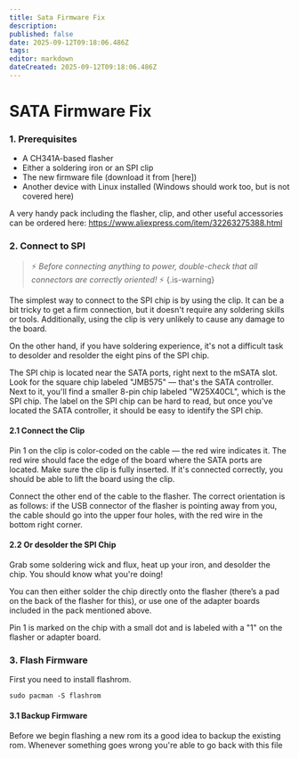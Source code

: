 ```yaml
---
title: Sata Firmware Fix
description:
published: false
date: 2025-09-12T09:18:06.486Z
tags:
editor: markdown
dateCreated: 2025-09-12T09:18:06.486Z
---
```


# SATA Firmware Fix

### 1. Prerequisites

- A CH341A-based flasher
- Either a soldering iron or an SPI clip
- The new firmware file (download it from [here])
- Another device with Linux installed (Windows should work too, but is not covered here)

A very handy pack including the flasher, clip, and other useful accessories can be ordered here:
https://www.aliexpress.com/item/32263275388.html

### 2. Connect to SPI

> ⚡ _Before connecting anything to power, double-check that all connectors are correctly oriented!_ ⚡
> {.is-warning}

The simplest way to connect to the SPI chip is by using the clip. It can be a bit tricky to get a firm connection, but it doesn't require any soldering skills or tools. Additionally, using the clip is very unlikely to cause any damage to the board.

On the other hand, if you have soldering experience, it's not a difficult task to desolder and resolder the eight pins of the SPI chip.

The SPI chip is located near the SATA ports, right next to the mSATA slot. Look for the square chip labeled "JMB575" — that's the SATA controller. Next to it, you'll find a smaller 8-pin chip labeled "W25X40CL", which is the SPI chip. The label on the SPI chip can be hard to read, but once you've located the SATA controller, it should be easy to identify the SPI chip.

#### 2.1 Connect the Clip

Pin 1 on the clip is color-coded on the cable — the red wire indicates it. The red wire should face the edge of the board where the SATA ports are located.
Make sure the clip is fully inserted. If it's connected correctly, you should be able to lift the board using the clip.

Connect the other end of the cable to the flasher. The correct orientation is as follows: if the USB connector of the flasher is pointing away from you, the cable should go into the upper four holes, with the red wire in the bottom right corner.

#### 2.2 Or desolder the SPI Chip

Grab some soldering wick and flux, heat up your iron, and desolder the chip. You should know what you're doing!

You can then either solder the chip directly onto the flasher (there’s a pad on the back of the flasher for this), or use one of the adapter boards included in the pack mentioned above.

Pin 1 is marked on the chip with a small dot and is labeled with a "1" on the flasher or adapter board.

### 3. Flash Firmware

First you need to install flashrom.

```
sudo pacman -S flashrom
```

#### 3.1 Backup Firmware

Before we begin flashing a new rom its a good idea to backup the existing rom. Whenever something goes wrong you're able to go back with this file


